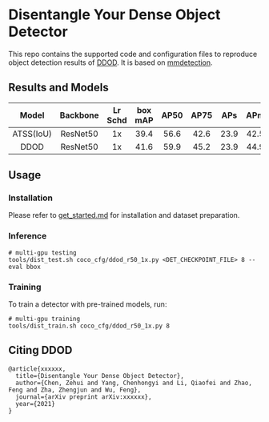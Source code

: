# Disentangle Your Dense Object Detector

This repo contains the supported code and configuration files to reproduce object detection results of [DDOD](https://arxiv.org/pdf/xxxxxx.pdf). It is based on [mmdetection](https://github.com/open-mmlab/mmdetection).

## Results and Models

| Model | Backbone | Lr Schd | box mAP | AP50 | AP75 | APs | APm | APl |
| :---: | :---: | :---: | :---: | :---: | :---: | :---: | :---: |:---: |
| ATSS(IoU) | ResNet50 | 1x | 39.4 | 56.6 | 42.6 | 23.9 | 42.5 | 49.6 |
| DDOD | ResNet50 | 1x | 41.6 | 59.9 | 45.2 | 23.9 | 44.9 | 54.4 |

## Usage

### Installation

Please refer to [get_started.md](https://github.com/open-mmlab/mmdetection/blob/master/docs/get_started.md) for installation and dataset preparation.

### Inference
```
# multi-gpu testing
tools/dist_test.sh coco_cfg/ddod_r50_1x.py <DET_CHECKPOINT_FILE> 8 --eval bbox
```

### Training

To train a detector with pre-trained models, run:
```
# multi-gpu training
tools/dist_train.sh coco_cfg/ddod_r50_1x.py 8
```

## Citing DDOD
```
@article{xxxxxx,
  title={Disentangle Your Dense Object Detector},
  author={Chen, Zehui and Yang, Chenhongyi and Li, Qiaofei and Zhao, Feng and Zha, Zhengjun and Wu, Feng},
  journal={arXiv preprint arXiv:xxxxxx},
  year={2021}
}
```